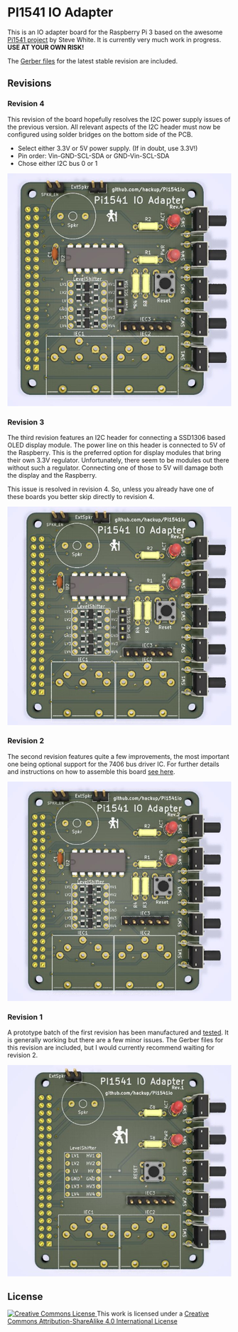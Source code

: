 # PI1541 IO Adapter

This is an IO adapter board for the Raspberry Pi 3 based on the awesome [Pi1541
project](https://cbm-pi1541.firebaseapp.com/) by Steve White. It is currently
very much work in progress. **USE AT YOUR OWN RISK!**

The [Gerber files](gerber/Pi1541io-rev2.zip) for the latest stable revision are included.

## Revisions

### Revision 4
This revision of the board hopefully resolves the I2C power supply issues of the previous version. All relevant aspects of the I2C header must now be configured using solder bridges on the bottom side of the PCB.

* Select either 3.3V or 5V power supply. (If in doubt, use 3.3V!)
* Pin order: Vin-GND-SCL-SDA or GND-Vin-SCL-SDA
* Chose either I2C bus 0 or 1

![Pi1541io Rev.2](media/Pi1541io-rev4-front.jpg)

### Revision 3
The third revision features an I2C header for connecting a SSD1306 based OLED display module. The power line on this header is connected to 5V of the Raspberry. This is the preferred option for display modules that bring their own 3.3V regulator. Unfortunately, there seem to be modules out there without such a regulator. Connecting one of those to 5V will damage both the display and the Raspberry.

This issue is resolved in revision 4. So, unless you already have one of these boards you better skip directly to revision 4.

![Pi1541io Rev.2](media/Pi1541io-rev3-front.jpg)

### Revision 2
The second revision features quite a few improvements, the most important one being optional support for the 7406 bus driver IC. For further details and instructions on how to assemble this board [see here](https://www.hackup.net/2018/06/pi1541io-revision-2/).

![Pi1541io Rev.2](media/Pi1541io-rev2-front.jpg)

### Revision 1
A prototype batch of the first revision has been manufactured and [tested](https://www.hackup.net/2018/05/pi1541-io-adapter/). It is generally working but there are a few minor issues. The Gerber files for this revision are included, but I would currently recommend waiting for revision 2.

![Pi1541io Rev.1](media/Pi1541io-rev1-front.jpg)


## License
[![Creative Commons License](https://i.creativecommons.org/l/by-sa/4.0/88x31.png)
](http://creativecommons.org/licenses/by-sa/4.0/)
This work is licensed under a
[Creative Commons Attribution-ShareAlike 4.0 International License](http://creativecommons.org/licenses/by-sa/4.0/)
